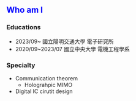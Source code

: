 ## <font color=#0000FF>Who am I</font>
### Educations
- 2023/09~ 國立陽明交通大學 電子研究所
- 2020/09~2023/07 國立中央大學 電機工程學系
### Specialty
- Communication theorem
  - Holograhpic MIMO
- Digital IC cirutit design

<!--
**leefazhen/leefazhen** is a ✨ _special_ ✨ repository because its `README.md` (this file) appears on your GitHub profile.
Here are some ideas to get you started:

- 🔭 I’m currently working on ...
- 🌱 I’m currently learning ...
- 👯 I’m looking to collaborate on ...
- 🤔 I’m looking for help with ...
- 💬 Ask me about ...
- 📫 How to reach me: ...
- 😄 Pronouns: ...
- ⚡ Fun fact: ...
-->
